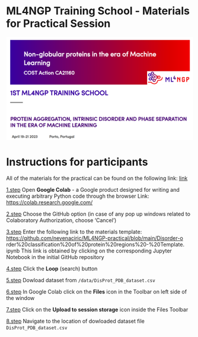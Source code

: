# ML4NGP Training School - Materials for Practical Session

<p align="center">
  <img src="./ml4ngp_training_school_logo.png" width="1300">
</p>

# Instructions for participants

All of the materials for the practical can be found on the following link:
<a href="https://github.com/nevenaciric/ML4NGP-practical">link</a>

<u>1.step</u>
Open <b>Google Colab</b> - a Google product designed for writing and executing
arbitrary Python code through the browser
Link: https://colab.research.google.com/

<u>2.step</u>
Choose the GitHub option (in case of any pop up windows related to
Colaboratory Authorization, choose ‘Cancel’)

<u>3.step</u>
Enter the following link to the materials template:
https://github.com/nevenaciric/ML4NGP-practical/blob/main/Disorder-o
rder%20classification%20of%20protein%20regions%20-%20Template.
ipynb
This link is obtained by clicking on the corresponding Jupyter Notebook
in the initial GitHub repository

<u>4.step</u>
Click the <b>Loop</b> (search) button

<u>5.step</u>
Dowload dataset from <code>/data/DisProt_PDB_dataset.csv</code>

<u>6.step</u>
In Google Colab click on the <b>Files</b> icon in the Toolbar on left side of the
window

<u>7.step</u>
Click on the <b>Upload to session storage</b> icon inside the Files Toolbar

<u>8.step</u>
Navigate to the location of dowloaded dataset file <code>DisProt_PDB_dataset.csv</code>
